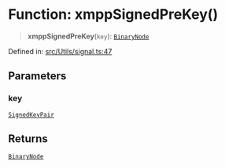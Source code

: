 # Function: xmppSignedPreKey()

> **xmppSignedPreKey**(`key`): [`BinaryNode`](../type-aliases/BinaryNode.md)

Defined in: [src/Utils/signal.ts:47](https://github.com/Fokusdotid/Baileys/blob/4aa08196a497251af5be42856601e02d8a85cce8/src/Utils/signal.ts#L47)

## Parameters

### key

[`SignedKeyPair`](../type-aliases/SignedKeyPair.md)

## Returns

[`BinaryNode`](../type-aliases/BinaryNode.md)
